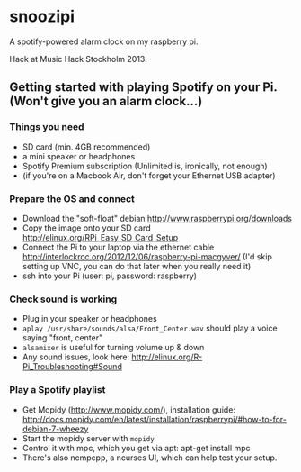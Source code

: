 snoozipi
========

A spotify-powered alarm clock on my raspberry pi.

Hack at Music Hack Stockholm 2013.

## Getting started with playing Spotify on your Pi. (Won't give you an alarm clock…)

### Things you need

- SD card (min. 4GB recommended)
- a mini speaker or headphones
- Spotify Premium subscription (Unlimited is, ironically, not enough)
- (if you're on a Macbook Air, don't forget your Ethernet USB adapter)


### Prepare the OS and connect

- Download the "soft-float" debian http://www.raspberrypi.org/downloads
- Copy the image onto your SD card http://elinux.org/RPi_Easy_SD_Card_Setup
- Connect the Pi to your laptop via the ethernet cable http://interlockroc.org/2012/12/06/raspberry-pi-macgyver/ (I'd skip setting up VNC, you can do that later when you really need it)
- ssh into your Pi (user:  pi, password: raspberry)


### Check sound is working

- Plug in your speaker or headphones
- `aplay /usr/share/sounds/alsa/Front_Center.wav` should play a voice saying "front, center"
- `alsamixer` is useful for turning volume up & down
- Any sound issues, look here: http://elinux.org/R-Pi_Troubleshooting#Sound


### Play a Spotify playlist

- Get Mopidy (http://www.mopidy.com/), installation guide: http://docs.mopidy.com/en/latest/installation/raspberrypi/#how-to-for-debian-7-wheezy
- Start the mopidy server with `mopidy`
- Control it with mpc, which you get via apt: apt-get install mpc
- There's also ncmpcpp, a ncurses UI, which can help test your setup.


